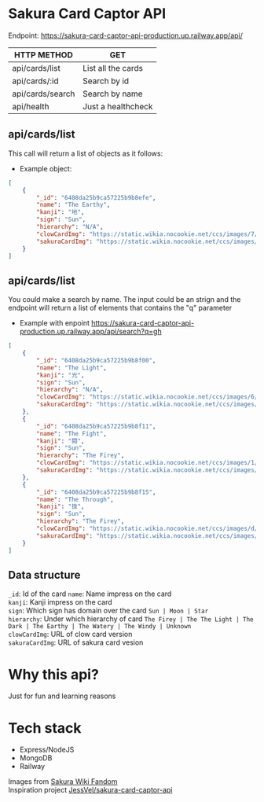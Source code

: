 # Sakura Card Captor API

Endpoint: https://sakura-card-captor-api-production.up.railway.app/api/

|       HTTP METHOD            |               GET             |
|------------------------------|-------------------------------|
|       api/cards/list         |       List all the cards      |
|       api/cards/:id         |       Search by id            |
|       api/cards/search       |       Search by name          |
|       api/health             |       Just a healthcheck      |

## api/cards/list
This call will return a list of objects as it follows:
* Example object:
```json
[
    {
        "_id": "6408da25b9ca57225b9b8efe",
        "name": "The Earthy",
        "kanji": "地",
        "sign": "Sun",
        "hierarchy": "N/A",
        "clowCardImg": "https://static.wikia.nocookie.net/ccs/images/7/72/ClowEarthy.jpg/revision/latest?cb=20220525093735",
        "sakuraCardImg": "https://static.wikia.nocookie.net/ccs/images/9/94/SakuraEarthy.jpg/revision/latest?cb=20160527123729"
    }
]
```

## api/cards/list
You could make a search by name. The input could be an strign and the endpoint will return a list of elements that contains the "q" parameter
* Example with enpoint https://sakura-card-captor-api-production.up.railway.app/api/search?q=gh

```json
[
    {
        "_id": "6408da25b9ca57225b9b8f00",
        "name": "The Light",
        "kanji": "光",
        "sign": "Sun",
        "hierarchy": "N/A",
        "clowCardImg": "https://static.wikia.nocookie.net/ccs/images/6/66/ClowLight.jpg/revision/latest?cb=20220525094352",
        "sakuraCardImg": "https://static.wikia.nocookie.net/ccs/images/a/ad/SakuraLight.jpg/revision/latest?cb=20160606171359"
    },
    {
        "_id": "6408da25b9ca57225b9b8f11",
        "name": "The Fight",
        "kanji": "闘",
        "sign": "Sun",
        "hierarchy": "The Firey",
        "clowCardImg": "https://static.wikia.nocookie.net/ccs/images/1/16/ClowFight.jpg/revision/latest?cb=20220525093806",
        "sakuraCardImg": "https://static.wikia.nocookie.net/ccs/images/4/46/SakuraFight.jpg/revision/latest?cb=20160404163803"
    },
    {
        "_id": "6408da25b9ca57225b9b8f15",
        "name": "The Through",
        "kanji": "抜",
        "sign": "Sun",
        "hierarchy": "The Firey",
        "clowCardImg": "https://static.wikia.nocookie.net/ccs/images/d/d0/ClowThrough.jpg/revision/latest?cb=20220525095413",
        "sakuraCardImg": "https://static.wikia.nocookie.net/ccs/images/5/5a/SakuraThrough.jpg/revision/latest?cb=20160527123948"
    }
]
```

## Data structure

`_id`: Id of the card
`name`: Name impress on the card <br/>
`kanji`: Kanji impress on the card<br/>
`sign`: Which sign has domain over the card `Sun | Moon | Star`<br/>
`hierarchy`: Under which hierarchy of card `The Firey | The The Light | The Dark | The Earthy | The Watery | The Windy | Unknown`<br/>
`clowCardImg`: URL of clow card version<br/>
`sakuraCardImg`: URL of sakura card vesion<br/>

# Why this api?
Just for fun and learning reasons 

# Tech stack
- Express/NodeJS
- MongoDB
- Railway

Images from [Sakura Wiki Fandom](https://ccsakura.fandom.com/wiki/Cardcaptor_Sakura_Wiki)<br>
Inspiration project [JessVel/sakura-card-captor-api](https://github.com/JessVel/sakura-card-captor-api)